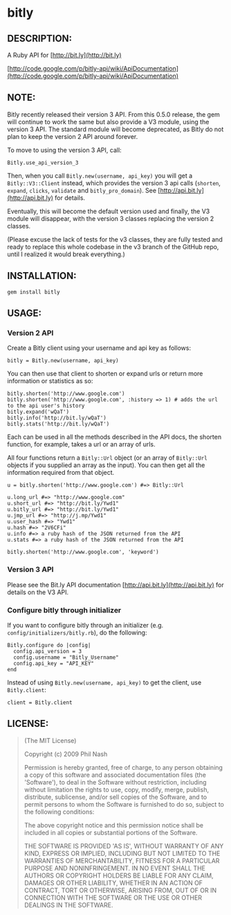 # bitly

## DESCRIPTION:

A Ruby API for [http://bit.ly](http://bit.ly)

[http://code.google.com/p/bitly-api/wiki/ApiDocumentation](http://code.google.com/p/bitly-api/wiki/ApiDocumentation)

## NOTE:

Bitly recently released their version 3 API. From this 0.5.0 release, the gem will continue to work the same but also provide a V3 module, using the version 3 API. The standard module will become deprecated, as Bitly do not plan to keep the version 2 API around forever.

To move to using the version 3 API, call:

    Bitly.use_api_version_3

Then, when you call ``Bitly.new(username, api_key)`` you will get a ``Bitly::V3::Client`` instead, which provides the version 3 api calls (``shorten``, ``expand``, ``clicks``, ``validate`` and ``bitly_pro_domain``). See [http://api.bit.ly](http://api.bit.ly) for details.

Eventually, this will become the default version used and finally, the V3 module will disappear, with the version 3 classes replacing the version 2 classes.

(Please excuse the lack of tests for the v3 classes, they are fully tested and ready to replace this whole codebase in the v3 branch of the GitHub repo, until I realized it would break everything.)

## INSTALLATION:

    gem install bitly

## USAGE:

### Version 2 API

Create a Bitly client using your username and api key as follows:

    bitly = Bitly.new(username, api_key)

You can then use that client to shorten or expand urls or return more information or statistics as so:

    bitly.shorten('http://www.google.com')
    bitly.shorten('http://www.google.com', :history => 1) # adds the url to the api user's history
    bitly.expand('wQaT')
    bitly.info('http://bit.ly/wQaT')
    bitly.stats('http://bit.ly/wQaT')

Each can be used in all the methods described in the API docs, the shorten function, for example, takes a url or an array of urls.

All four functions return a ``Bitly::Url`` object (or an array of ``Bitly::Url`` objects if you supplied an array as the input). You can then get all the information required from that object.

    u = bitly.shorten('http://www.google.com') #=> Bitly::Url

    u.long_url #=> "http://www.google.com"
    u.short_url #=> "http://bit.ly/Ywd1"
    u.bitly_url #=> "http://bit.ly/Ywd1"
    u.jmp_url #=> "http://j.mp/Ywd1"
    u.user_hash #=> "Ywd1"
    u.hash #=> "2V6CFi"
    u.info #=> a ruby hash of the JSON returned from the API
    u.stats #=> a ruby hash of the JSON returned from the API

    bitly.shorten('http://www.google.com', 'keyword')

### Version 3 API

Please see the Bit.ly API documentation [http://api.bit.ly](http://api.bit.ly) for details on the V3 API.

### Configure bitly through initializer

If you want to configure bitly through an initializer (e.g. `config/initializers/bitly.rb`), do the following:

    Bitly.configure do |config|      
      config.api_version = 3
      config.username = "Bitly_Username"
      config.api_key = "API_KEY"
    end

Instead of using `Bitly.new(username, api_key)` to get the client, use `Bitly.client`:

    client = Bitly.client

## LICENSE:

> (The MIT License)
>
> Copyright (c) 2009 Phil Nash
>
> Permission is hereby granted, free of charge, to any person obtaining
> a copy of this software and associated documentation files (the
> 'Software'), to deal in the Software without restriction, including
> without limitation the rights to use, copy, modify, merge, publish,
> distribute, sublicense, and/or sell copies of the Software, and to
> permit persons to whom the Software is furnished to do so, subject to
> the following conditions:
>
> The above copyright notice and this permission notice shall be
> included in all copies or substantial portions of the Software.
>
> THE SOFTWARE IS PROVIDED 'AS IS', WITHOUT WARRANTY OF ANY KIND,
> EXPRESS OR IMPLIED, INCLUDING BUT NOT LIMITED TO THE WARRANTIES OF
> MERCHANTABILITY, FITNESS FOR A PARTICULAR PURPOSE AND NONINFRINGEMENT.
> IN NO EVENT SHALL THE AUTHORS OR COPYRIGHT HOLDERS BE LIABLE FOR ANY
> CLAIM, DAMAGES OR OTHER LIABILITY, WHETHER IN AN ACTION OF CONTRACT,
> TORT OR OTHERWISE, ARISING FROM, OUT OF OR IN CONNECTION WITH THE
> SOFTWARE OR THE USE OR OTHER DEALINGS IN THE SOFTWARE.
